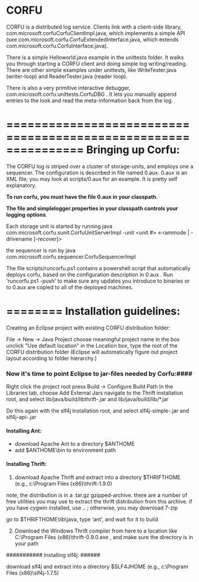 CORFU
=====

CORFU is a distributed log service. 
Clients link with a client-side library, com.microsoft.corfuCorfuClientImpl.java, 
which implements a simple API (see com.microsoft.corfu.CorfuExtendedInterface.java, 
    which extends com.microsoft.corfu.CorfuInterface.java).
    
There is a simple Helloworld.java example in the unittests folder.
It walks you through starting a CORFU client and doing simple log writing/reading.
There are other simple examples under unittests, like WriteTester.java (writer-loop) and ReaderTester.java (reader loop).

There is also a very primitive interactive debugger, com.microsoft.corfu.unittests.CorfuDBG . It lets you manually append entries to the look and read the meta-information back from the log.

=============================================================== 
Bringing up Corfu:
==============================================================

The CORFU log is striped over a cluster of storage-units, and employs one a sequencer. The configuration is described
in file named 0.aux. 0.aux is an XML file; you may look at scripts/0.aux for an example. It is pretty self explanatory.


**To run corfu, you must have the file 0.aux in your classpath**.

**The file and simplelogger.properties in your classpath controls your logging options**.


Each storage unit is started by running
       java com.microsoft.corfu.sunit.CorfuUnitServerImpl -unit <unit #> <-rammode | -drivename <drivename> [-recover]>
       
the sequencer is run by
	java com.microsoft.corfu.sequencer.CorfuSequencerImpl

The file scripts/runcorfu.ps1 contains a powershell script that automatically deploys corfu,
based on the configuration description in 0.aux . Run 'runcorfu.ps1 -push' to make sure any updates you introduce
to binaries or to 0.aux are copied to all of the deployed machines.  

========
Installation guidelines:    
================================================================
Creating an Eclipse project with existing CORFU distribution folder:

File -> New -> Java Project
choose meaningful project name in the box
unclick "Use default location"
in the Location box, type the root of the CORFU distribution folder
(Eclipse will automatically figure out project layout according to folder hierarchy.)

### Now it's time to point Eclipse to jar-files needed by Corfu:####

Right click the project root 
press Build -> Configure Build Path
In the Libraries tab, choose Add External Jars
navigate to the Thrift installation root, and select lib/java/build/libthrift-<YOURVERSION>.jar and 
lib/java/build/lib/*.jar

Do this again with the slf4j installation root, and select slf4j-simple-<YOURVERSION>.jar and slf4j-api-<YOURVERSION>.jar

#### Installing Ant: #####

- download Apache Ant to a directory $ANTHOME
-	add $ANTHOME\bin to environment path

#### Installing Thrift: ####

1) download Apache Thrift and extract into a directory $THRIFTHOME (e.g., c:\Program Files (x86)\thrift-1.9.0)

note, the distribution is in a .tar.gz gzipped-archive. there are a number of free utilities you may use to extract
  the thrift distribution from this archive. if you have cygwin installed, use .. ; 
  otherwise, you may download 7-zip

go to $THRIFTHOME\lib\java, type ‘ant’, and wait for it to build


2) Download the Windows Thrift compiler from here to a location like C:\Program Files (x86)\thrift-0.9.0.exe , and make sure the directory is in your path

########### Installing slf4j: ######

download slf4j and extract into a directory $SLF4JHOME (e.g., c:\Program Files (x86)\slf4j-1.7.5)
